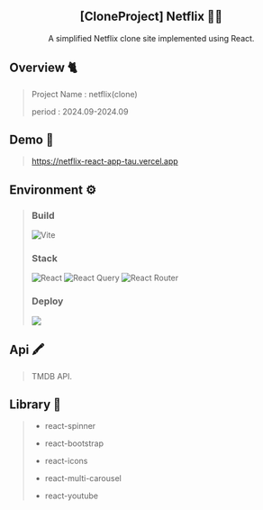 <div align="center">
<h2>[CloneProject] Netflix 👨‍🏫</h2>
A simplified Netflix clone site implemented using React.
</div>

## Overview 🐈
> Project Name : netflix(clone)
> 
> period : 2024.09-2024.09

## Demo 📝
> https://netflix-react-app-tau.vercel.app

## Environment ⚙ 
 
> ### Build
>  ![Vite](https://img.shields.io/badge/vite-%23646CFF.svg?style=for-the-badge&logo=vite&logoColor=white)
> ### Stack
>  ![React](https://img.shields.io/badge/react-%2320232a.svg?style=for-the-badge&logo=react&logoColor=%2361DAFB) 
>  ![React Query](https://img.shields.io/badge/-React%20Query-FF4154?style=for-the-badge&logo=react%20query&logoColor=white) 
>  ![React Router](https://img.shields.io/badge/React_Router-CA4245?style=for-the-badge&logo=react-router&logoColor=white) 
>  <br> 
> 
> ### Deploy
>  <img src="https://img.shields.io/badge/Vercel-000000?style=for-the-badge&logo=Vercel&logoColor=white">
 > 
## Api 🖍
 >  TMDB API.

## Library 💼
> - react-spinner
> 
> - react-bootstrap
> 
> - react-icons
> 
> - react-multi-carousel
> 
> - react-youtube

